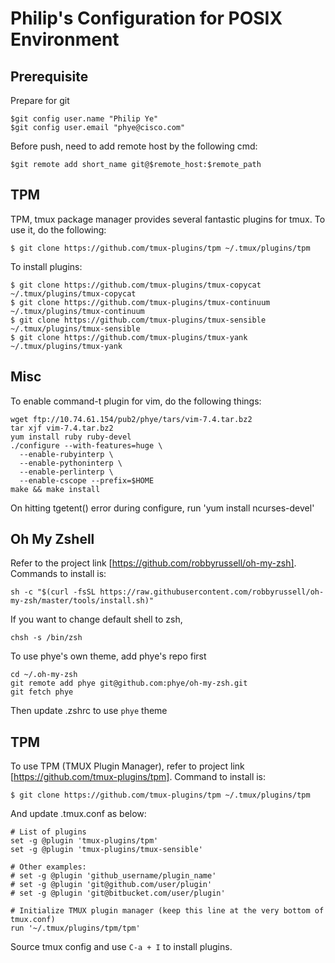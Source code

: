 Philip's Configuration for POSIX Environment
============================================

Prerequisite
------------

Prepare for git

    $git config user.name "Philip Ye"
    $git config user.email "phye@cisco.com"

Before push, need to add remote host by the following cmd:

    $git remote add short_name git@$remote_host:$remote_path

TPM
---
TPM, tmux package manager provides several fantastic plugins for tmux. 
To use it, do the following:

    $ git clone https://github.com/tmux-plugins/tpm ~/.tmux/plugins/tpm

To install plugins:

    $ git clone https://github.com/tmux-plugins/tmux-copycat ~/.tmux/plugins/tmux-copycat
    $ git clone https://github.com/tmux-plugins/tmux-continuum ~/.tmux/plugins/tmux-continuum
    $ git clone https://github.com/tmux-plugins/tmux-sensible ~/.tmux/plugins/tmux-sensible
    $ git clone https://github.com/tmux-plugins/tmux-yank ~/.tmux/plugins/tmux-yank

Misc
----
To enable command-t plugin for vim, do the following things:

    wget ftp://10.74.61.154/pub2/phye/tars/vim-7.4.tar.bz2
    tar xjf vim-7.4.tar.bz2
    yum install ruby ruby-devel 
    ./configure --with-features=huge \
      --enable-rubyinterp \
      --enable-pythoninterp \
      --enable-perlinterp \
      --enable-cscope --prefix=$HOME
    make && make install
 
On hitting tgetent() error during configure, run 'yum install ncurses-devel'


Oh My Zshell
------------
Refer to the project link [https://github.com/robbyrussell/oh-my-zsh]. Commands to install is:
  
    sh -c "$(curl -fsSL https://raw.githubusercontent.com/robbyrussell/oh-my-zsh/master/tools/install.sh)"

If you want to change default shell to zsh,
  
    chsh -s /bin/zsh

To use phye's own theme, add phye's repo first

    cd ~/.oh-my-zsh
    git remote add phye git@github.com:phye/oh-my-zsh.git
    git fetch phye

Then update .zshrc to use `phye` theme
    
TPM
---
To use TPM (TMUX Plugin Manager), refer to project link [https://github.com/tmux-plugins/tpm]. Command 
to install is:

    $ git clone https://github.com/tmux-plugins/tpm ~/.tmux/plugins/tpm

And update .tmux.conf as below:

    # List of plugins
    set -g @plugin 'tmux-plugins/tpm'
    set -g @plugin 'tmux-plugins/tmux-sensible'

    # Other examples:
    # set -g @plugin 'github_username/plugin_name'
    # set -g @plugin 'git@github.com/user/plugin'
    # set -g @plugin 'git@bitbucket.com/user/plugin'

    # Initialize TMUX plugin manager (keep this line at the very bottom of tmux.conf)
    run '~/.tmux/plugins/tpm/tpm'

Source tmux config and use `C-a + I` to install plugins.
